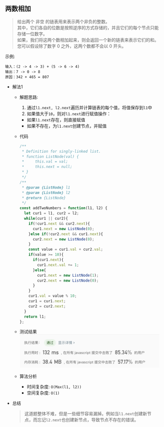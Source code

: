## 两数相加

> 给出两个 非空 的链表用来表示两个非负的整数。<br/>
> 其中，它们各自的位数是按照逆序的方式存储的，并且它们的每个节点只能存储一位数字。<br/>
> 如果，我们将这两个数相加起来，则会返回一个新的链表来表示它们的和。<br/>
> 您可以假设除了数字 0 之外，这两个数都不会以 0 开头。

示例:
```text
输入：(2 -> 4 -> 3) + (5 -> 6 -> 4)
输出：7 -> 0 -> 8
原因：342 + 465 = 807
```

- 解法1
  - 解题思路:
    1. 通过`l1.next, l2.next`遍历并计算链表的每个值，将值保存到`l1`中
    2. 如果值大于`10`，则对`l1.next`进行赋值操作：
      - 如果`l1.next`存在，则直接赋值
      - 如果不存在，为`l1.next`创建节点，并赋值
    
  - 代码
    ```javascript
    /**
     * Definition for singly-linked list.
     * function ListNode(val) {
     *     this.val = val;
     *     this.next = null;
     * }
     */
    /**
     * @param {ListNode} l1
     * @param {ListNode} l2
     * @return {ListNode}
     */
    const addTwoNumbers = function(l1, l2) {
      let cur1 = l1, cur2 = l2;
      while(cur1 || cur2){
        if(!cur1.next && cur2.next){
          cur1.next = new ListNode(0);
        }else if(!cur2.next && cur1.next){
          cur2.next = new ListNode(0);
        }
        const value = cur1.val + cur2.val;
        if(value >= 10){
          if(cur1.next){
            cur1.next.val += 1;
          }else{
            cur1.next = new ListNode(1);
            cur2.next = new ListNode(0);
          }
        }
        cur1.val = value % 10;
        cur1 = cur1.next;
        cur2 = cur2.next;
      }
      return l1;
    };
    ```
    
  - 测试结果
  ![](result2-1.jpg)
  
  - 算法分析
    - 时间复杂度: `O(Max(l1, l2))`
    - 空间复杂度: `O(1)`
    
- 总结
  > 这道题整体不难，但是一些细节容易漏掉。例如当`l1.next`创建新节点，而忘记`l2.next`也创建新节点，导致节点不存在的错误。